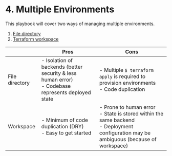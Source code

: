 # 4. Multiple Environments
This playbook will cover two ways of managing multiple environments.
1. [File directory](file-directory)
2. [Terraform workspace](workspace)

| | Pros | Cons |
| - | - | - |
| File directory | - Isolation of backends (better security & less human error)<br/>- Codebase represents deployed state | - Multiple `$ terraform apply` is required to provision environments<br/>- Code duplication |
| Workspace | - Minimum of code duplication (DRY)<br/>- Easy to get started | - Prone to human error<br/>- State is stored within the same backend<br/>- Deployment configuration may be ambiguous (because of workspace) |